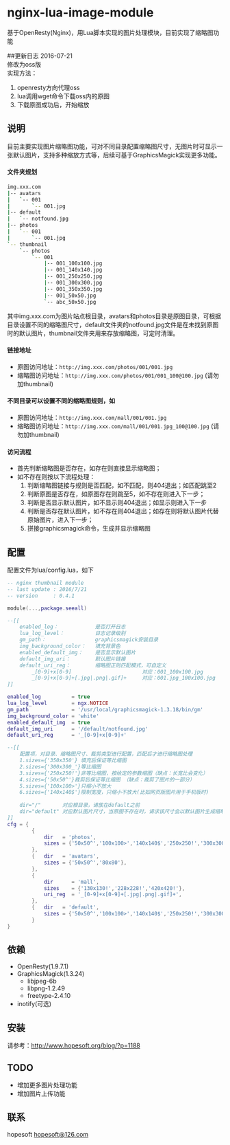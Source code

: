 # nginx-lua-image-module
基于OpenResty(Nginx)，用Lua脚本实现的图片处理模块，目前实现了缩略图功能
  
  
##更新日志
2016-07-21  
修改为oss版  
实现方法：  
1. openresty方向代理oss  
2. lua调用wget命令下载oss内的原图
3. 下载原图成功后，开始缩放

  
## 说明
目前主要实现图片缩略图功能，可对不同目录配置缩略图尺寸，无图片时可显示一张默认图片，支持多种缩放方式等，后续可基于GraphicsMagick实现更多功能。

#### 文件夹规划
```bash
img.xxx.com
|-- avatars
|   `-- 001
|       `-- 001.jpg
|-- default
|   `-- notfound.jpg
|-- photos
|   `-- 001
|       `-- 001.jpg
`-- thumbnail
    `-- photos
        `-- 001
            |-- 001_100x100.jpg
            |-- 001_140x140.jpg
            |-- 001_250x250.jpg
            |-- 001_300x300.jpg
            |-- 001_350x350.jpg
            |-- 001_50x50.jpg
            `-- abc_50x50.jpg        
```

其中img.xxx.com为图片站点根目录，avatars和photos目录是原图目录，可根据目录设置不同的缩略图尺寸，default文件夹的notfound.jpg文件是在未找到原图时的默认图片，thumbnail文件夹用来存放缩略图，可定时清理。

#### 链接地址
* 原图访问地址：```http://img.xxx.com/photos/001/001.jpg```
* 缩略图访问地址：```http://img.xxx.com/photos/001/001_100@100.jpg``` (请勿加thumbnail)

#### 不同目录可以设置不同的缩略图规则，如
* 原图访问地址：```http://img.xxx.com/mall/001/001.jpg```
* 缩略图访问地址：```http://img.xxx.com/mall/001/001.jpg_100@100.jpg``` (请勿加thumbnail)

#### 访问流程
* 首先判断缩略图是否存在，如存在则直接显示缩略图；
* 如不存在则按以下流程处理：
    1. 判断缩略图链接与规则是否匹配，如不匹配，则404退出；如匹配跳至2
    2. 判断原图是否存在，如原图存在则跳至5，如不存在则进入下一步；
    3. 判断是否显示默认图片，如不显示则404退出；如显示则进入下一步
    4. 判断是否存在默认图片，如不存在则404退出；如存在则将默认图片代替原始图片，进入下一步；
    5. 拼接graphicsmagick命令，生成并显示缩略图

## 配置

配置文件为lua/config.lua，如下

```lua
-- nginx thumbnail module 
-- last update : 2016/7/21
-- version     : 0.4.1

module(...,package.seeall)

--[[
	enabled_log：			是否打开日志
	lua_log_level：			日志记录级别
	gm_path：				graphicsmagick安装目录
	img_background_color：	填充背景色
	enabled_default_img：	是否显示默认图片
	default_img_uri：		默认图片链接	
	default_uri_reg：		缩略图正则匹配模式，可自定义
		_[0-9]+x[0-9]						对应：001_100x100.jpg
		_[0-9]+x[0-9]+[.jpg|.png|.gif]+ 	对应：001.jpg_100x100.jpg
]]

enabled_log 		 = true
lua_log_level        = ngx.NOTICE
gm_path				 = '/usr/local/graphicsmagick-1.3.18/bin/gm'
img_background_color = 'white'
enabled_default_img  = true
default_img_uri 	 = '/default/notfound.jpg' 
default_uri_reg      = '_[0-9]+x[0-9]+' 

--[[ 
	配置项，对目录、缩略图尺寸、裁剪类型进行配置，匹配后才进行缩略图处理
	1.sizes={'350x350'} 填充后保证等比缩图
	2.sizes={'300x300_'}等比缩图
	3.sizes={'250x250!'}非等比缩图，按给定的参数缩图（缺点：长宽比会变化）	
	4.sizes={'50x50^'}裁剪后保证等比缩图 （缺点：裁剪了图片的一部分）	
	5.sizes={'100x100>'}只缩小不放大		
	6.sizes={'140x140$'}限制宽度，只缩小不放大(比如网页版图片用于手机版时)	
	
	dir="/"       对应根目录，请放在default之前
	dir="default" 对应默认图片尺寸，当原图不存在时，请求该尺寸会以默认图片生成缩略图
]]
cfg = {
		{
			dir   = 'photos',
			sizes = {'50x50^','100x100>','140x140$','250x250!','300x300_','350x350'},
		},
		{	dir   = 'avatars',
			sizes = {'50x50^','80x80'},
		},
		{
			dir      = 'mall',
			sizes    = {'130x130!','228x228!','420x420!'},
			uri_reg  = '_[0-9]+x[0-9]+[.jpg|.png|.gif]+',
		},		
		{	dir   = 'default',
			sizes = {'50x50^','100x100>','140x140$','250x250!','300x300_','350x350','80x80'},
		}
}
```

## 依赖
* OpenResty(1.9.7.1)
* GraphicsMagick(1.3.24)
  * libjpeg-6b
  * libpng-1.2.49
  * freetype-2.4.10    
* inotify(可选)


## 安装
请参考：http://www.hopesoft.org/blog/?p=1188<br/>

## TODO
* 增加更多图片处理功能
* 增加图片上传功能

## 联系
hopesoft <hopesoft@126.com>